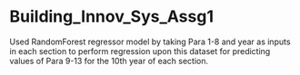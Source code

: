 # Building_Innov_Sys_Assg1
Used RandomForest regressor model by taking Para 1-8 and year as inputs in each section to perform regression upon this dataset for predicting values of Para 9-13 for the 10th year of each section.
